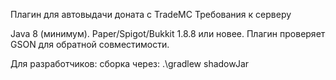 Плагин для автовыдачи доната с TradeMC
Требования к серверу

Java 8 (минимум).
Paper/Spigot/Bukkit 1.8.8 или новее. Плагин проверяет GSON для обратной совместимости.

Для разработчиков:
сборка через: .\gradlew shadowJar
